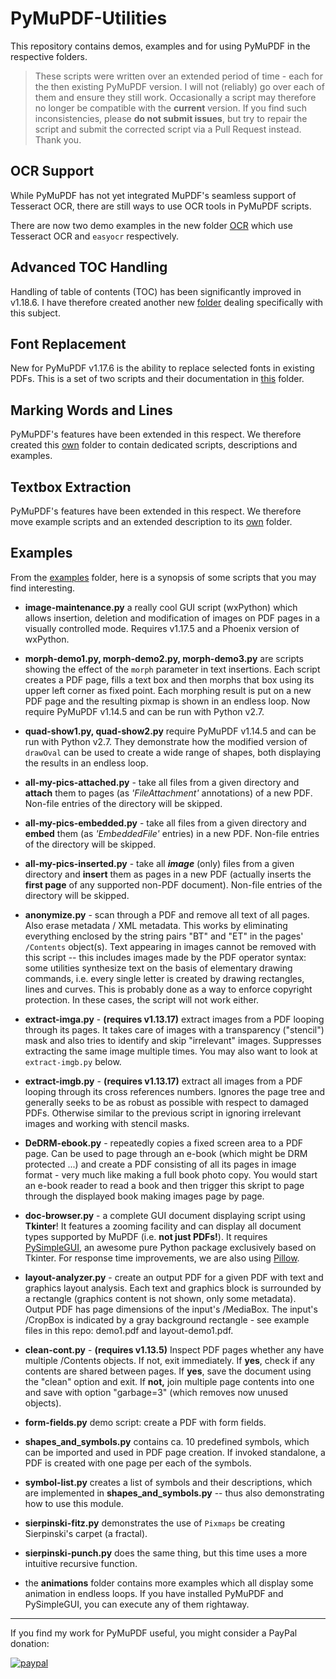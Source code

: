 # PyMuPDF-Utilities
This repository contains demos, examples and for using PyMuPDF in the respective folders.

> These scripts were written over an extended period of time - each for the then existing PyMuPDF version. I will not (reliably) go over each of them and ensure they still work. Occasionally a script may therefore no longer be compatible with the **current** version. If you find such inconsistencies, please **do not submit issues**, but try to repair the script and submit the corrected script via a Pull Request instead. Thank you.

## OCR Support
While PyMuPDF has not yet integrated MuPDF's seamless support of Tesseract OCR, there are still ways to use OCR tools in PyMuPDF scripts.

There are now two demo examples in the new folder [OCR](https://github.com/pymupdf/PyMuPDF-Utilities/tree/master/OCR) which use Tesseract OCR and `easyocr` respectively.

## Advanced TOC Handling
Handling of table of contents (TOC) has been significantly improved in v1.18.6. I have therefore created another new [folder](https://github.com/pymupdf/PyMuPDF-Utilities/tree/master/advanced-toc) dealing specifically with this subject.


## Font Replacement
New for PyMuPDF v1.17.6 is the ability to replace selected fonts in existing PDFs. This is a set of two scripts and their documentation in [this](https://github.com/pymupdf/PyMuPDF-Utilities/tree/master/font-replacement) folder.

## Marking Words and Lines
PyMuPDF's features have been extended in this respect. We therefore created this [own](https://github.com/pymupdf/PyMuPDF-Utilities/tree/master/word&line-marking) folder to contain dedicated scripts, descriptions and examples.

## Textbox Extraction
PyMuPDF's features have been extended in this respect. We therefore move example scripts and an extended description to its [own](https://github.com/pymupdf/PyMuPDF-Utilities/tree/master/textbox-extraction) folder.

## Examples
From the [examples](https://github.com/pymupdf/PyMuPDF-Utilities/tree/master/examples) folder, here is a synopsis of some scripts that you may find interesting.

* **image-maintenance.py** a really cool GUI script (wxPython) which allows insertion, deletion and modification of images on PDF pages in a visually controlled mode. Requires v1.17.5 and a Phoenix version of wxPython.
* **morph-demo1.py, morph-demo2.py, morph-demo3.py** are scripts showing the effect of the ``morph`` parameter in text insertions. Each script creates a PDF page, fills a  text box and then morphs that box using its upper left corner as fixed point. Each morphing result is put on a new PDF page and the resulting pixmap is shown in an endless loop. Now require PyMuPDF v1.14.5 and can be run with Python v2.7.

* **quad-show1.py, quad-show2.py** require PyMuPDF v1.14.5 and can be run with Python v2.7. They demonstrate how the modified version of `drawOval` can be used to create a wide range of shapes, both displaying the results in an endless loop.

* **all-my-pics-attached.py** - take all files from a given directory and **attach** them to pages (as *'FileAttachment'* annotations) of a new PDF. Non-file entries of the directory will be skipped.

* **all-my-pics-embedded.py** - take all files from a given directory and **embed** them (as *'EmbeddedFile'* entries) in a new PDF. Non-file entries of the directory will be skipped.

* **all-my-pics-inserted.py** - take all _**image**_ (only) files from a given directory and **insert** them as pages in a new PDF (actually inserts the **first page** of any supported non-PDF document). Non-file entries of the directory will be skipped.

* **anonymize.py** - scan through a PDF and remove all text of all pages. Also erase metadata / XML metadata. This works by eliminating everything enclosed by the string pairs "BT" and "ET" in the pages' `/Contents` object(s). Text appearing in images cannot be removed with this script -- this includes images made by the PDF operator syntax: some utilities synthesize text on the basis of elementary drawing commands, i.e. every single letter is created by drawing rectangles, lines and curves. This is probably done as a way to enforce copyright protection. In these cases, the script will not work either.

* **extract-imga.py** - **(requires v1.13.17)** extract images from a PDF looping through its pages. It takes care of images with a transparency ("stencil") mask and also tries to identify and skip "irrelevant" images. Suppresses extracting the same image multiple times. You may also want to look at ``extract-imgb.py`` below.

* **extract-imgb.py** - **(requires v1.13.17)** extract all images from a PDF looping through its cross references numbers. Ignores the page tree and generally seeks to be as robust as possible with respect to damaged PDFs. Otherwise similar to the previous script in ignoring irrelevant images and working with stencil masks.

* **DeDRM-ebook.py** - repeatedly copies a fixed screen area to a PDF page. Can be used to page through an e-book (which might be DRM protected ...) and create a PDF consisting of all its pages in image format - very much like making a full book photo copy. You would start an e-book reader to read a book and then trigger this skript to page through the displayed book making images page by page.

* **doc-browser.py** - a complete GUI document displaying script using **Tkinter**! It features a zooming facility and can display all document types supported by MuPDF (i.e. **not just PDFs!**). It requires [PySimpleGUI](https://pypi.org/project/PySimpleGUI/), an awesome pure Python package exclusively based on Tkinter. For response time improvements, we are also using [Pillow](https://pypi.org/project/Pillow/).

* **layout-analyzer.py** - create an output PDF for a given PDF with text and graphics layout analysis. Each text and graphics block is surrounded by a rectangle (graphics content is not shown, only some metadata). Output PDF has page dimensions of the input's /MediaBox. The input's /CropBox is indicated by a gray background rectangle - see example files in this repo: demo1.pdf and layout-demo1.pdf.

* **clean-cont.py** - **(requires v1.13.5)** Inspect PDF pages whether any have multiple /Contents objects. If not, exit immediately. If **yes**, check if any contents are shared between pages. If **yes**, save the document using the "clean" option and exit. If **not,**  join multiple page contents into one and save with option "garbage=3" (which removes now unused objects).

* **form-fields.py** demo script: create a PDF with form fields.

* **shapes_and_symbols.py** contains ca. 10 predefined symbols, which can be imported and used in PDF page creation. If invoked standalone, a PDF is created with one page per each of the symbols.

* **symbol-list.py** creates a list of symbols and their descriptions, which are implemented in **shapes_and_symbols.py** -- thus also demonstrating how to use this module.

* **sierpinski-fitz.py** demonstrates the use of ``Pixmaps`` be creating Sierpinski's carpet (a fractal).

* **sierpinski-punch.py** does the same thing, but this time uses a more intuitive recursive function.

* the **animations** folder contains more examples which all display some animation in endless loops. If you have installed PyMuPDF and PySimpleGUI, you can execute any of them rightaway.

--------------------------------------------
If you find my work for PyMuPDF useful, you might consider a PayPal donation:

[![paypal](https://www.paypalobjects.com/en_US/i/btn/btn_donateCC_LG.gif)](https://www.paypal.com/cgi-bin/webscr?cmd=_s-xclick&hosted_button_id=PE6665GMGMDEY&source=url)
